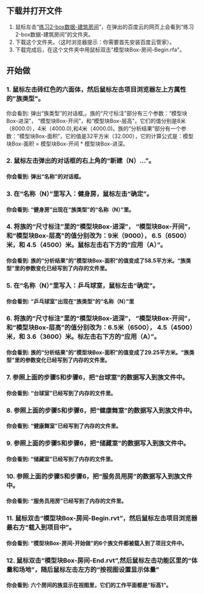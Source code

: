 ## 下载并打开文件

1. 鼠标左击“[练习2-box数据-建筑房间](http://pan.baidu.com/s/1pJRs2EZ)”，在弹出的百度云的网页上会看到“练习2-box数据-建筑房间”的文件夹。
2. 下载这个文件夹。（这时浏览器提示：你需要首先安装百度云管家）。
3. 下载完成后，在这个文件夹中用鼠标双击"模型块Box-房间-Begin.rfa"。

## 开始做

### 1. 鼠标左击砖红色的六面体，然后鼠标左击项目浏览器左上方属性的"族类型"。

你会看到: 弹出“族类型”的对话框,。族的“尺寸标注”部分有三个参数：“模型块Box-进深”， “模型块Box-开间”，和“模型块Box-层高”，它们的值分别是8米（8000.0），4米（4000.0),和4米（4000.0)。族的“分析结果”部分有一个参数：“模型块Box-面积”，它的值是32平方米（32.000），它的计算公式是：模型块Box-面积 = 模型块Box-开间 * 模型块Box-进深。

### 2. 鼠标左击弹出的对话框的右上角的“新建（N）...”。

#### 你会看到: 弹出“名称”的对话框。

### 3. 在“名称（N）”里写入：健身房，鼠标左击“确定”。

#### 你会看到: “健身房”出现在“族类型”的“名称（N）”里。

### 4. 将族的“尺寸标注”里的“模型块Box-进深”， “模型块Box-开间”，和“模型块Box-层高”的值分别改为：9米（9000）， 6.5（6500）米，和 4.5（4500）米。鼠标左击右下方的“应用（A）”。

#### 你会看到: 族的“分析结果”的“模型块Box-面积”的值变成了58.5平方米。“族类型”里的参数变化已经写到了内存的文件里。

### 5. 在“名称（N）”里写入：乒乓球室，鼠标左击“确定”。

#### 你会看到: “乒乓球室”出现在“族类型”的“名称（N）”里

### 6. 将族的“尺寸标注”里的“模型块Box-进深”， “模型块Box-开间”，和“模型块Box-层高”的值分别改为：6.5米（6500）， 4.5（4500）米，和 3.6（3600）米。标左击右下方的“应用（A）”。

#### 你会看到: 族的“分析结果”的“模型块Box-面积”的值变成了29.25平方米。“族类型”里的参数变化已经写到了内存的文件里。

### 7. 参照上面的步骤5和步骤6，把“台球室”的数据写入到族文件中。

#### 你会看到: “台球室”已经写到了内存的文件里。

### 8. 参照上面的步骤5和步骤6，把“健康舞室”的数据写入到族文件中。

#### 你会看到: “健康舞室”已经写到了内存的文件里。

### 9. 参照上面的步骤5和步骤6，把“储藏室”的数据写入到族文件中。

#### 你会看到: “储藏室”已经写到了内存的文件里。

### 10. 参照上面的步骤5和步骤6，把“服务员用房”的数据写入到族文件中。

#### 你会看到: “服务员用房”已经写到了内存的文件里。

### 11. 鼠标双击“模型块Box-房间-Begin.rvt”，然后鼠标左击项目浏览器最右方“载入到项目中”。

#### 你会看到:  “模型块Box-房间-开始做”的6个族文件都被载入到了项目文件中。

### 12. 鼠标双击“模型块Box-房间-End.rvt”,然后鼠标左击功能区里的“体量和场地”，随后鼠标左击左方的“按视图设置显示体量”

#### 你会看到: 六个房间的族显示在视图里，它们的工作平面都是“标高1”。